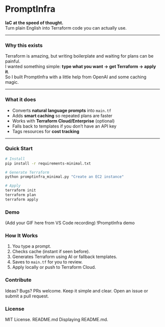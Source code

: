 # PromptInfra
**IaC at the speed of thought.**  
Turn plain English into Terraform code you can actually use.

---

### Why this exists
Terraform is amazing, but writing boilerplate and waiting for plans can be painful.  
I wanted something simple: **type what you want → get Terraform → apply it**.  
So I built PromptInfra with a little help from OpenAI and some caching magic.

---

### What it does
- Converts **natural language prompts** into `main.tf`
- Adds **smart caching** so repeated plans are faster
- Works with **Terraform Cloud/Enterprise** (optional)
- Falls back to templates if you don’t have an API key
- Tags resources for **cost tracking**

---

### Quick Start
```bash
# Install
pip install -r requirements-minimal.txt

# Generate Terraform
python promptinfra_minimal.py "Create an EC2 instance"

# Apply
terraform init
terraform plan
terraform apply

```

### Demo
(Add your GIF here from VS Code recording)
!PromptInfra demo

### How It Works
1. You type a prompt.
2. Checks cache (instant if seen before).
3. Generates Terraform using AI or fallback templates.
4. Saves to `main.tf` for you to review.
5. Apply locally or push to Terraform Cloud.


### Contribute
Ideas? Bugs? PRs welcome. Keep it simple and clear.
Open an issue or submit a pull request.

### License
MIT License.
README.md
Displaying README.md.

